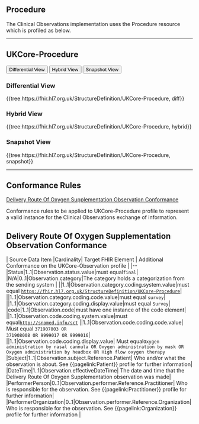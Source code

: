 ## Procedure

The Clinical Observations implementation uses the Procedure resource which is profiled as below.

---

## UKCore-Procedure ##

<div class="tab">
  <button class="tablinks" onclick="openTab(event, 'Differential View')">Differential View</button>
  <button class="tablinks active" onclick="openTab(event, 'Hybrid View')">Hybrid View</button>
  <button class="tablinks" onclick="openTab(event, 'Snapshot View')">Snapshot View</button>
</div>

<div id="Differential View" class="tabcontent">
  <h3>Differential View</h3>
{{tree:https://fhir.hl7.org.uk/StructureDefinition/UKCore-Procedure, diff}}
</div>

<div id="Hybrid View" class="tabcontent" style="display:block">
  <h3>Hybrid View</h3>
{{tree:https://fhir.hl7.org.uk/StructureDefinition/UKCore-Procedure, hybrid}}
</div>

<div id="Snapshot View" class="tabcontent">
  <h3>Snapshot View</h3>
 {{tree:https://fhir.hl7.org.uk/StructureDefinition/UKCore-Procedure, snapshot}}
</div>

---

 ## Conformance Rules ##

 
<a href="#P1">Delivery Route Of Oxygen Supplementation Observation Conformance</a><br/>

Conformance rules to be applied to UKCore-Procedure profile to represent a valid instance for the Clinical Observations exchange of information.

<h2 id="P1">Delivery Route Of Oxygen Supplementation Observation Conformance</h2> 

| Source Data Item |Cardinality| Target FHIR Element | Additional Conformance on the UKCore-Observation profile |
|--
|Status|1..1|Observation.status.value|must equal<code>final</code>|
|N/A|0..1|Observation.category|The category holds a categorization from the sending system |
||1..1|Observation.category.coding.system.value|must equal <code>https://fhir.hl7.org.uk/StructureDefinition/UKCore-Procedure</code>|
||1..1|Observation.category.coding.code.value|must equal <code>survey</code>|
||1..1|Observation.category.coding.display.value|must equal <code>Survey</code>|
|code|1..1|Observation.code|must have one instance of the code element|
||1..1|Observation.code.coding.system.value|must equal<code>http://snomed.info/sct</code>
||1..1|Observation.code.coding.code.value| Must equal <code>371907003 OR 371908008 OR 9999017 OR 9999016</code>|
||1..1|Observation.code.coding.display.value|	Must equal<code>Oxygen administration by nasal cannula OR Oxygen administration by mask OR Oxygen administration by headbox OR High flow oxygen therapy</code>
|Subject|1..1|Observation.subject.Reference.Patient|		Who and/or what the observation is about.  See {{pagelink:Patient}} profile for further information|
|DateTime|1..1|Observation.effectiveDateTime|		The date and time that the Delivery Route Of Oxygen Supplementation observation was made|
|PerformerPerson|0..1|Observation.performer.Reference.Practitioner|		Who is responsible for the observation.  See {{pagelink:Practitioner}}  profile for further information| 
|PerformerOrganization|0..1|Observation.performer.Reference.Organization|		Who is responsible for the observation.  See {{pagelink:Organization}} profile for further information |  
